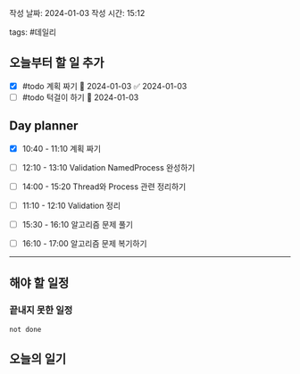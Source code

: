 
작성 날짜: 2024-01-03
작성 시간: 15:12

tags: #데일리

## 오늘부터 할 일 추가
- [x] #todo 계획 짜기 📅 2024-01-03 ✅ 2024-01-03
- [ ] #todo 턱걸이 하기 📅 2024-01-03

## Day planner
- [x] 10:40 - 11:10 계획 짜기
- [ ] 12:10 - 13:10 Validation NamedProcess 완성하기
- [ ] 14:00 - 15:20 Thread와 Process 관련 정리하기
- [ ] 11:10 - 12:10 Validation 정리
- [ ] 15:30 - 16:10 알고리즘 문제 풀기
- [ ] 16:10 - 17:00 알고리즘 문제 복기하기

  
---  
## 해야 할 일정  
### 끝내지 못한 일정

```tasks
not done
```
## 오늘의 일기
